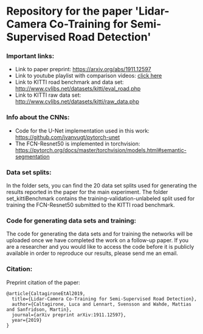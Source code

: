 # Repository for the paper 'Lidar-Camera Co-Training for Semi-Supervised Road Detection'  
### Important links:
* Link to paper preprint: https://arxiv.org/abs/1911.12597
* Link to youtube playlist with comparison videos: [click here](https://www.youtube.com/playlist?list=PLKaUu00MYU2j06UY99kMS7FOEdjesKYJ_)
* Link to KITTI road benchmark and data set: http://www.cvlibs.net/datasets/kitti/eval_road.php
* Link to KITTI raw data set: http://www.cvlibs.net/datasets/kitti/raw_data.php

### Info about the CNNs:
* Code for the U-Net implementation used in this work:  https://github.com/jvanvugt/pytorch-unet
* The FCN-Resnet50 is implemented in torchvision: https://pytorch.org/docs/master/torchvision/models.html#semantic-segmentation 

### Data set splits:
In the folder sets, you can find the 20 data set splits used for generating the results reported in the paper for the main experiment.
The folder set_kittiBenchmark contains the training-validation-unlabeled split used for training the FCN-Resnet50 submitted to the KITTI road benchmark.

### Code for generating data sets and training:
The code for generating the data sets and for training the networks will be uploaded once we have completed the work
on a follow-up paper. If you are a researcher and you would like to access the code before it is publicly available
in order to reproduce our results, please send me an email.


### Citation:
Preprint citation of the paper:
```
@article{CaltagironeEtAl2019,
  title={Lidar-Camera Co-Training for Semi-Supervised Road Detection},
  author={Caltagirone, Luca and Lennart, Svensson and Wahde, Mattias and Sanfridson, Martin},
  journal={arXiv preprint arXiv:1911.12597},
  year={2019}
}
